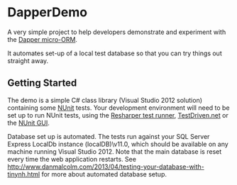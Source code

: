 DapperDemo
==========

A very simple project to help developers demonstrate and experiment with the [Dapper micro-ORM](https://code.google.com/p/dapper-dot-net/).

It automates set-up of a local test database so that you can try things out straight away.

Getting Started
---------------
The demo is a simple C# class library (Visual Studio 2012 solution) containing some [NUnit](http://www.nunit.org/) tests. Your development environment will need to be set up to run NUnit tests, using the [Resharper test runner](http://www.jetbrains.com/resharper/features/unit_testing.html), [TestDriven.net](http://www.testdriven.net/) or the [NUnit GUI](http://www.nunit.org/).

Database set up is automated. The tests run against your SQL Server Express LocalDb instance (localDB)\v11.0, which should be available on any machine running Visual Studio 2012. Note that the main database is reset every time the web application restarts. See http://www.danmalcolm.com/2013/04/testing-your-database-with-tinynh.html for more about automated database setup.


